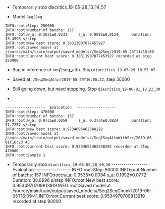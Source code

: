- Temporarily stop diacritics_19-05-28_13_14_57
+ Model `Seq2Seq`

```buildoutcfg
INFO:root:Step: 250000
INFO:root:Number of batchs: 157
INFO:root:w_a: 0.3831±0.0231 	 s_a: 0.0082±0.0154 	 Duration: 33.4596 s/step
INFO:root:New best score: 0.38311907877453927
INFO:root:Saved model at /source/main/train/output/saved_models//Seq2Seq/2019-05-28T11:15:09
INFO:root:Current best score: 0.38311907877453927 recorded at step 250000

```

- Bug in inference of seq2seq_attn. Stop `diacritics_19-05-29_18_55_07`
+ Saved at: `/Seq2SeqAttn/2019-05-29T16:55:22`, step 30000

- Still going down, but need stopping. Stop `diacritics_19-06-01_18_23_30`
+ 
```buildoutcfg
------------------ 	Evaluation	------------------
INFO:root:Step: 470000
INFO:root:Number of batchs: 157
INFO:root:w_a: 0.9735±0.0059 	 s_a: 0.3734±0.0824 	 Duration: 37.7257 s/step
INFO:root:New best score: 0.9734695462548292
INFO:root:Saved model at /source/main/train/output/saved_models//Seq2SeqAttnWithSrc/2019-06-01T16:23:45
INFO:root:Current best score: 0.9734695462548292 recorded at step 470000
INFO:root:Sample 1 

```


- Temporarliy stop `diacritics_19-06-05_18_09_26`
------------------ 	Evaluation	------------------
INFO:root:Step: 90000
INFO:root:Number of batchs: 157
INFO:root:w_a: 0.9535±0.0084 	 s_a: 0.1992±0.0772 	 Duration: 38.0996 s/step
INFO:root:New best score: 0.9534970709813919
INFO:root:Saved model at /source/main/train/output/saved_models//Seq2SeqChunk/2019-06-05T16:09:41
INFO:root:Current best score: 0.9534970709813919 recorded at step 90000
